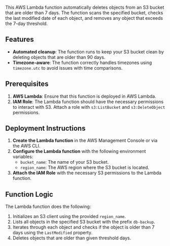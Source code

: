 This AWS Lambda function automatically deletes objects from an S3 bucket that are older than 7 days. The function scans the specified bucket, checks the last modified date of each object, and removes any object that exceeds the 7-day threshold.

## Features
- **Automated cleanup**: The function runs to keep your S3 bucket clean by deleting objects that are older than 90 days.
- **Timezone-aware**: The function correctly handles timezones using `timezone.utc` to avoid issues with time comparisons.

## Prerequisites

1. **AWS Lambda**: Ensure that this function is deployed in AWS Lambda.
2. **IAM Role**: The Lambda function should have the necessary permissions to interact with S3. Attach a role with `s3:ListBucket` and `s3:DeleteObject` permissions.

## Deployment Instructions

1. **Create the Lambda function** in the AWS Management Console or via the AWS CLI.
2. **Configure the Lambda function** with the following environment variables:
   - `bucket_name`: The name of your S3 bucket.
   - `region_name`: The AWS region where the S3 bucket is located.
3. **Attach the IAM Role** with the necessary S3 permissions to the Lambda function.

## Function Logic

The Lambda function does the following:

1. Initializes an S3 client using the provided `region_name`.
2. Lists all objects in the specified S3 bucket with the prefix `db-backup`.
3. Iterates through each object and checks if the object is older than 7 days using the `LastModified` property.
4. Deletes objects that are older than given threshold days.
